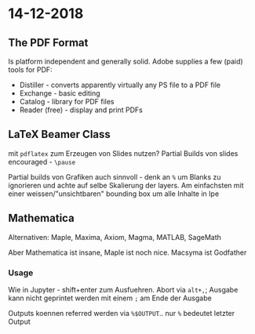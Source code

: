 # 14-12-2018

<!--TOC-->

## The PDF Format

Is platform independent and generally solid. Adobe supplies a few (paid) tools for PDF: 

* Distiller - converts apparently virtually any PS file to a PDF file
* Exchange - basic editing
* Catalog - library for PDF files
* Reader (free) - display and print PDFs

## LaTeX Beamer Class

mit `pdflatex` zum Erzeugen von Slides nutzen? Partial Builds von slides encouraged - `\pause`

Partial builds von Grafiken auch sinnvoll - denk an `%` um Blanks zu ignorieren und achte auf selbe Skalierung der layers. Am einfachsten mit einer weissen/"unsichtbaren" bounding box um alle Inhalte in Ipe

## Mathematica

Alternativen: Maple, Maxima, Axiom, Magma, MATLAB, SageMath

Aber Mathematica ist insane, Maple ist noch nice. Macsyma ist Godfather

### Usage

Wie in Jupyter - shift+enter zum Ausfuehren. Abort via `alt+,`; Ausgabe kann nicht geprintet werden mit einem `;` am Ende der Ausgabe

Outputs koennen referred werden via `%$OUTPUT`.. nur `%` bedeutet letzter Output
